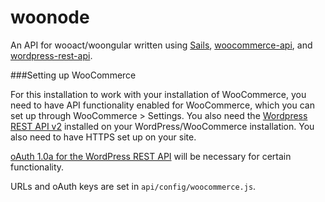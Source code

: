 # woonode

An API for wooact/woongular written using [Sails](http://sailsjs.org), 
[woocommerce-api](https://www.npmjs.com/package/woocommerce-api), 
and [wordpress-rest-api](https://www.npmjs.com/package/wordpress-rest-api).

###Setting up WooCommerce

For this installation to work with your installation of WooCommerce, you need to have API functionality enabled for
WooCommerce, which you can set up through WooCommerce > Settings. You also need the 
[Wordpress REST API v2](https://wordpress.org/plugins/rest-api/) installed on your WordPress/WooCommerce installation.
You also need to have HTTPS set up on your site.

[oAuth 1.0a for the WordPress REST API](https://wordpress.org/plugins/rest-api-oauth1/) will be necessary for certain functionality.

URLs and oAuth keys are set in `api/config/woocommerce.js`.
